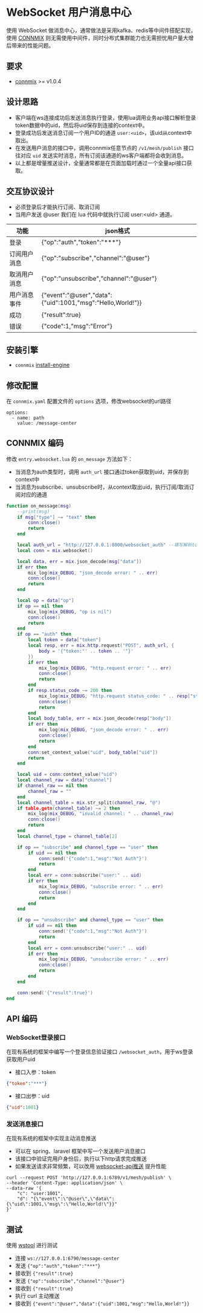 # WebSocket 用户消息中心

使用 WebSocket 做消息中心，通常做法是采用kafka、redis等中间件搭配实现，使用 [CONNMIX](https://connmix.com/) 则无需使用中间件，同时分布式集群能力也无需担忧用户量大增后带来的性能问题。

## 要求

- [connmix](https://connmix.com/) >= v1.0.4

## 设计思路

- 客户端在ws连接成功后发送消息执行登录，使用lua调用业务api接口解析登录token数据中的uid，然后将uid保存到连接的context中。
- 登录成功后发送消息订阅一个用户ID的通道 `user:<uid>`，该uid从context中取出。
- 在发送用户消息的接口中，调用connmix任意节点的 `/v1/mesh/publish` 接口往对应 `uid` 发送实时消息，所有订阅该通道的ws客户端都将会收到消息。
- 以上都是增量推送设计，全量通常都是在页面加载时通过一个全量api接口获取。

## 交互协议设计

- 必须登录后才能执行订阅、取消订阅
- 当用户发送 @user 我们在 lua 代码中就执行订阅 user:\<uid\> 通道。

| 功能     | json格式                                                     |
|--------|------------------------------------------------------------|
| 登录     | {"op":"auth","token":"***"}                                |
| 订阅用户消息 | {"op":"subscribe","channel":"@user"}                       |
| 取消用户消息 | {"op":"unsubscribe","channel":"@user"}                     |
| 用户消息事件 | {"event":"@user","data":{"uid":1001,"msg":"Hello,World!"}} | 
| 成功     | {"result":true}                                            | 
| 错误     | {"code":1,"msg":"Error"}                                   | 

## 安装引擎

- `connmix` [install-engine](zh-cn/install-engine)

## 修改配置

在 `connmix.yaml` 配置文件的 `options` 选项，修改websocket的url路径

```
options:
  - name: path
    value: /message-center
```

## CONNMIX 编码

修改 `entry.websocket.lua` 的 `on_message` 方法如下：

- 当消息为auth类型时，调用 `auth_url` 接口通过token获取到uid，并保存到context中
- 当消息为subscribe、unsubscribe时，从context取出uid，执行订阅/取消订阅对应的通道

```lua
function on_message(msg)
    --print(msg)
    if msg["type"] ~= "text" then
        conn:close()
        return
    end

    local auth_url = "http://127.0.0.1:8000/websocket_auth" --填写解析token的api接口地址
    local conn = mix.websocket()

    local data, err = mix.json_decode(msg["data"])
    if err then
        mix_log(mix_DEBUG, "json_decode error: " .. err)
        conn:close()
        return
    end

    local op = data["op"]
    if op == nil then
        mix_log(mix_DEBUG, "op is nil")
        conn:close()
        return
    end
    if op == "auth" then
        local token = data["token"]
        local resp, err = mix.http.request("POST", auth_url, {
            body = '{"token:"' .. token .. '"}'
        })
        if err then
            mix_log(mix_DEBUG, "http.request error: " .. err)
            conn:close()
            return
        end
        if resp.status_code ~= 200 then
            mix_log(mix_DEBUG, "http.request status_code: " .. resp["status_code"])
            conn:close()
            return
        end
        local body_table, err = mix.json_decode(resp["body"])
        if err then
            mix_log(mix_DEBUG, "json_decode error: " .. err)
            conn:close()
            return
        end
        conn:set_context_value("uid", body_table["uid"])
        return
    end

    local uid = conn:context_value("uid")
    local channel_raw = data["channel"]
    if channel_raw == nil then
        channel_raw = ""
    end
    local channel_table = mix.str_split(channel_raw, "@")
    if table.getn(channel_table) ~= 2 then
        mix_log(mix_DEBUG, "invalid channel: " .. channel_raw)
        conn:close()
        return
    end
    local channel_type = channel_table[2]

    if op == "subscribe" and channel_type == "user" then
        if uid == nil then
            conn:send('{"code":1,"msg":"Not Auth"}')
            return
        end
        local err = conn:subscribe("user:" .. uid)
        if err then
            mix_log(mix_DEBUG, "subscribe error: " .. err)
            conn:close()
            return
        end
    end

    if op == "unsubscribe" and channel_type == "user" then
        if uid == nil then
            conn:send('{"code":1,"msg":"Not Auth"}')
            return
        end
        local err = conn:unsubscribe("user:" .. uid)
        if err then
            mix_log(mix_DEBUG, "unsubscribe error: " .. err)
            conn:close()
            return
        end
    end

    conn:send('{"result":true}')
end
```

## API 编码

### WebSocket登录接口

在现有系统的框架中编写一个登录信息验证接口 `/websocket_auth`，用于ws登录获取用户uid

- 接口入参：token

```json
{"token":"***"}
```

- 接口出参：uid

```json
{"uid":1001}
```

### 发送消息接口

在现有系统的框架中实现主动消息推送

- 可以在 spring、laravel 框架中写一个发送用户消息接口
- 该接口中验证完用户身份后，执行以下http请求完成推送
- 如果发送请求非常频繁，可以改用 [websocket-api推送](zh-cn/websocket-api?id=%e7%bd%91%e6%a0%bc%e5%8f%91%e5%b8%83%ef%bc%9a%e5%8f%af%e4%bb%a5%e5%8f%91%e9%80%81%e7%bb%99%e6%95%b4%e4%b8%aa%e7%bd%91%e6%a0%bc%e5%86%85%e6%89%80%e6%9c%89%e8%ae%a2%e9%98%85%e4%ba%86%e8%bf%99%e4%ba%9b%e9%a2%91%e9%81%93%e7%9a%84%e5%ae%a2%e6%88%b7%e7%ab%af%e8%bf%9e%e6%8e%a5-1) 提升性能

```
curl --request POST 'http://127.0.0.1:6789/v1/mesh/publish' \
--header 'Content-Type: application/json' \
--data-raw '{
    "c": "user:1001",
    "d": "{\"event\":\"@user\",\"data\":{\"uid\":1001,\"msg\":\"Hello,World!\"}}"
}'
```

## 测试

使用 [wstool](http://www.easyswoole.com/wstool.html) 进行测试

- 连接 `ws://127.0.0.1:6790/message-center`
- 发送 `{"op":"auth","token":"***"}`
- 接收到 `{"result":true}`
- 发送 `{"op":"subscribe","channel":"@user"}`
- 接收到 `{"result":true}`
- 执行 curl 主动推送
- 接收到 `{"event":"@user","data":{"uid":1001,"msg":"Hello,World!"}}`
